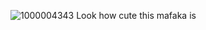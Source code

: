 ![1000004343](https://github.com/user-attachments/assets/010ee31c-672f-4907-b88e-4c514486b581)
 Look how cute this mafaka is
